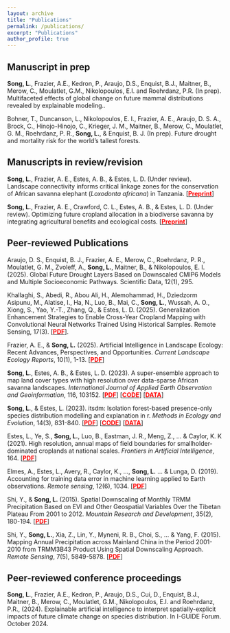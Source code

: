 ```yaml
---
layout: archive
title: "Publications"
permalink: /publications/
excerpt: "Publications"
author_profile: true
---
```


## Manuscript in prep

**Song, L.**, Frazier, A.E., Kedron, P., Araujo, D.S., Enquist, B.J., Maitner, B., Merow, C., Moulatlet, G.M., Nikolopoulos, E.I. and Roehrdanz, P.R. (In prep). Multifaceted effects of global change on future mammal distributions revealed by explainable modeling..

Bohner, T., Duncanson, L., Nikolopoulos, E. I., Frazier, A. E., Araujo, D. S. A., Brock, C., Hinojo-Hinojo, C., Krieger, J. M., Maitner, B., Merow, C., Moulatlet, G. M., Roehrdanz, P. R., **Song, L.**, & Enquist, B. J. (In prep). Future drought and mortality risk for the world’s tallest forests.

## Manuscripts in review/revision

**Song, L.**, Frazier, A. E., Estes, A. B., & Estes, L. D. (Under review). Landscape connectivity informs critical linkage zones for the conservation of African savanna elephant (*Loxodonta africana*) in Tanzania. [[<span style ="color:red">**Preprint**</span>](https://doi.org/10.31219/osf.io/wmg97)]

**Song, L.**, Frazier, A. E., Crawford, C. L., Estes, A. B., & Estes, L. D. (Under review). Optimizing future cropland allocation in a biodiverse savanna by integrating agricultural benefits and ecological costs. [[<span style ="color:red">**Preprint**</span>](https://doi.org/10.31219/osf.io/4xnwb)]

## Peer-reviewed Publications

Araujo, D. S., Enquist, B. J., Frazier, A. E., Merow, C., Roehrdanz, P. R., Moulatlet, G. M., Zvoleff, A., **Song, L.**, Maitner, B., & Nikolopoulos, E. I. (2025). Global Future Drought Layers Based on Downscaled CMIP6 Models and Multiple Socioeconomic Pathways. Scientific Data, 12(1), 295.

Khallaghi, S., Abedi, R., Abou Ali, H., Alemohammad, H., Dziedzorm Asipunu, M., Alatise, I., Ha, N., Luo, B., Mai, C., **Song, L.**, Wussah, A. O., Xiong, S., Yao, Y.-T., Zhang, Q., & Estes, L. D. (2025). Generalization Enhancement Strategies to Enable Cross-Year Cropland Mapping with Convolutional Neural Networks Trained Using Historical Samples. Remote Sensing, 17(3). [[<span style ="color:red">**PDF**</span>](https://doi.org/10.3390/rs17030474)].

Frazier, A. E., & **Song, L.** (2025). Artificial Intelligence in Landscape Ecology: Recent Advances, Perspectives, and Opportunities. *Current Landscape Ecology Reports*, 10(1), 1-13. [[<span style ="color:red">**PDF**</span>](https://doi.org/10.1007/s40823-024-00103-7)]

**Song, L.**, Estes, A. B., & Estes, L. D. (2023). A super-ensemble approach to map land cover types with high resolution over data-sparse African savanna landscapes. *International Journal of Applied Earth Observation and Geoinformation*, 116, 103152. [[<span style ="color:red">**PDF**</span>](https://doi.org/10.1016/j.jag.2022.103152)] [[<span style ="color:red">**CODE**</span>](https://github.com/LLeiSong/hrlcm)] [[<span style ="color:red">**DATA**</span>](https://osf.io/4qj36/)]

**Song, L.**, & Estes, L. (2023). itsdm: Isolation forest-based presence-only species distribution modelling and explanation in r. *Methods in Ecology and Evolution*, 14(3), 831-840. [[<span style ="color:red">**PDF**</span>](https://doi.org/10.1111/2041-210X.14067)] [[<span style ="color:red">**CODE**</span>](https://github.com/LLeiSong/itsdm)] [[<span style ="color:red">**DATA**</span>](https://osf.io/8mc4e/)]

Estes, L., Ye, S., **Song, L.**, Luo, B., Eastman, J. R., Meng, Z., ... & Caylor, K. K (2021). High resolution, annual maps of field boundaries for smallholder-dominated croplands at national scales. *Frontiers in Artificial Intelligence*, 164. [[<span style ="color:red">**PDF**</span>](https://doi.org/10.3389/frai.2021.744863)]

Elmes, A., Estes, L., Avery, R., Caylor, K., ..., **Song, L.** ... & Lunga, D. (2019). Accounting for training data error in machine learning applied to Earth observations. *Remote sensing*, 12(6), 1034. [[<span style ="color:red">**PDF**</span>](https://doi.org/10.3390/rs12061034)]

Shi, Y., & **Song, L.** (2015). Spatial Downscaling of Monthly TRMM Precipitation Based on EVI and Other Geospatial Variables Over the Tibetan Plateau From 2001 to 2012. *Mountain Research and Development*, 35(2), 180-194. [[<span style ="color:red">**PDF**</span>](https://doi.org/10.1659/MRD-JOURNAL-D-14-00119.1)]

Shi, Y., **Song, L.**, Xia, Z., Lin, Y., Myneni, R. B., Choi, S., ... & Yang, F. (2015). Mapping Annual Precipitation across Mainland China in the Period 2001-2010 from TRMM3B43 Product Using Spatial Downscaling Approach. *Remote Sensing*, 7(5), 5849-5878. [[<span style ="color:red">**PDF**</span>](https://doi.org/10.3390/rs70505849)]

## Peer-reviewed conference proceedings

**Song, L.**, Frazier, A.E., Kedron, P., Araujo, D.S., Cui, D., Enquist, B.J., Maitner, B., Merow, C., Moulatlet, G.M., Nikolopoulos, E.I. and Roehrdanz, P.R., (2024). Explainable artificial intelligence to interpret spatially-explicit impacts of future climate change on species distribution. In I-GUIDE Forum. October 2024.